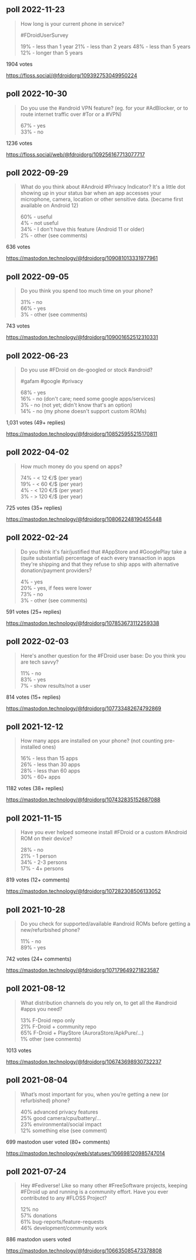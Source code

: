 ## poll 2022-11-23

> How long is your current phone in service?
> 
> #FDroidUserSurvey
> 
> 19% - less than 1 year
> 21% - less than 2 years
> 48% - less than 5 years
> 12% - longer than 5 years

1904 votes

https://floss.social/@fdroidorg/109392753049950224

## poll 2022-10-30

> Do you use the #android VPN feature? (eg. for your #AdBlocker, or to route internet traffic over #Tor or a #VPN)
> 
> 67% - yes  
> 33% - no

1236 votes

https://floss.social/web/@fdroidorg/109256167713077717

## poll 2022-09-29

> What do you think about #Android #Privacy Indicator? It's a little dot showing up in your status bar when an app accesses your microphone, camera, location or other sensitive data. (became first available on Android 12)
>
> 60% - useful  
> 4% - not useful  
> 34% - I don't have this feature (Android 11 or older)  
> 2% - other (see comments)

636 votes

https://mastodon.technology/@fdroidorg/109081013331977961

## poll 2022-09-05

> Do you think you spend too much time on your phone?
>
> 31% - no  
> 66% - yes  
> 3% - other (see comments)

743 votes

https://mastodon.technology/@fdroidorg/109001652512310331

## poll 2022-06-23

> Do you use #FDroid on de-googled or stock #android?  
>   
> #gafam #google #privacy  
>   
> 68% - yes  
> 16% - no (don't care; need some google apps/services)  
> 3% - no (not yet; didn't know that's an option)  
> 14% - no (my phone doesn't support custom ROMs)  

1,031 votes (49+ replies)

https://mastodon.technology/@fdroidorg/108525955215170811

## poll 2022-04-02

> How much money do you spend on apps?
>
> 74% - < 12 €/$ (per year)  
> 19% - < 60 €/$ (per year)  
> 4% - < 120 €/$ (per year)  
> 3% - > 120 €/$ (per year)

725 votes (35+ replies)

https://mastodon.technology/@fdroidorg/108062248190455448

## poll 2022-02-24

> Do you think it's fair/justified that #AppStore and #GooglePlay take a (quite substantial) percentage of each every transaction in apps they're shipping and that they refuse to ship apps with alternative donation/payment providers?
>
> 4% - yes  
> 20% - yes, if fees were lower  
> 73% - no  
> 3% - other (see comments)

591 votes (25+ replies)

https://mastodon.technology/@fdroidorg/107853673112259338

## poll 2022-02-03

> Here's another question for the #FDroid user base: Do you think you are tech savvy?
>
> 11% - no  
> 83% - yes  
> 7% - show results/not a user

814 votes (15+ replies)

https://mastodon.technology/@fdroidorg/107733482674792869


## poll 2021-12-12

> How many apps are installed on your phone? (not counting pre-installed ones)
>
> 16% - less than 15 apps  
> 26% - less than 30 apps  
> 28% - less than 60 apps  
> 30% - 60+ apps

1182 votes (38+ replies)

https://mastodon.technology/@fdroidorg/107432835152687088


## poll 2021-11-15

> Have you ever helped someone install #FDroid or a custom #Android ROM on their device?
>
> 28% - no  
> 21% - 1 person  
> 34% - 2-3 persons  
> 17% - 4+ persons

819 votes (12+ comments)

https://mastodon.technology/@fdroidorg/107282308506133052


## poll 2021-10-28

> Do you check for supported/available #android ROMs before getting a new/refurbished phone?
>
> 11% - no  
> 89% - yes

742 votes (24+ comments)

https://mastodon.technology/@fdroidorg/107179649271823587


## poll 2021-08-12

> What distribution channels do you rely on, to get all the #android #apps you need?
>
> 13% F-Droid repo only  
> 21% F-Droid + community repo  
> 65% F-Droid + PlayStore (AuroraStore/ApkPure/…)  
> 1% other (see conments)

1013 votes

https://mastodon.technology/@fdroidorg/106743698930732237


## poll 2021-08-04

> What’s most important for you, when you’re getting a new (or refurbished) phone?
>
> 40% advanced privacy features  
> 25% good camera/cpu/battery/…  
> 23% environmental/social impact  
> 12% something else (see comment)

699 mastodon user voted (80+ comments)

https://mastodon.technology/web/statuses/106698120985747014


## poll 2021-07-24

> Hey #Fediverse! Like so many other #FreeSoftware projects, keeping #FDroid up and running is a community effort. Have you ever contributed to any #FLOSS Project?
>
> 12% no  
> 57% donations  
> 61% bug-reports/feature-requests  
> 46% development/community work

886 mastodon users voted

https://mastodon.technology/@fdroidorg/106635085473378808
